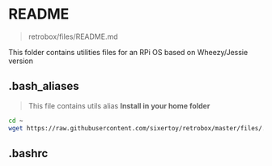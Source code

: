 # README

> retrobox/files/README.md

This folder contains utilities files for an RPi OS based on Wheezy/Jessie version

## .bash_aliases

> This file contains utils alias
> **Install in your home folder**

```bash
cd ~
wget https://raw.githubusercontent.com/sixertoy/retrobox/master/files/.bash_aliases
```

## .bashrc
